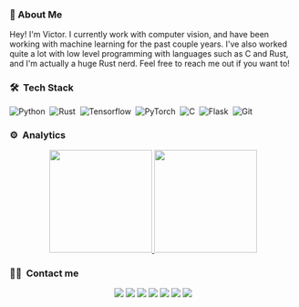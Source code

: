 ### 🤔 About Me

Hey! I'm Victor. I currently work with computer vision, and have been working with machine learning for the past couple years. I've also worked quite a lot with low level programming with languages such as C and Rust, and I'm actually a huge Rust nerd. Feel free to reach me out if you want to!

### 🛠 &nbsp;Tech Stack

![Python](https://github.com/yurijserrano/Github-Profile-Readme-Logos/blob/master/programming%20languages/python.svg)&nbsp;
![Rust](https://github.com/yurijserrano/Github-Profile-Readme-Logos/blob/master/programming%20languages/rust.svg)&nbsp;
![Tensorflow]()&nbsp;
![PyTorch]()&nbsp;
![C](https://img.shields.io/badge/-C-05122A?style=flat&logo=C&logoColor=A8B9CC)&nbsp;
![Flask](https://img.shields.io/badge/-Flask-05122A?style=flat&logo=flask)&nbsp;
![Git](https://img.shields.io/badge/-Git-05122A?style=flat&logo=git)&nbsp;

### ⚙️ &nbsp;Analytics

<p align="center">
<a href="https://github.com/AVS1508">
  <img height="180em" src="https://github-readme-stats-eight-theta.vercel.app/api?username=victorcoelh&show_icons=true&theme=algolia&include_all_commits=true&count_private=true"/>
  <img height="180em" src="https://github-readme-stats-eight-theta.vercel.app/api/top-langs/?username=victorcoelh&layout=compact&langs_count=8&theme=algolia"/>
</a>
</p>

### 🤝🏻 &nbsp;Contact me

<p align="center">
<a href="https://www.adityavsingh.com"><img src="https://img.shields.io/badge/-adityavsingh.com-3423A6?style=flat&logo=Google-Chrome&logoColor=white"/></a>
<a href="https://linkedin.com/in/AVS1508"><img src="https://img.shields.io/badge/-Aditya%20Vikram%20Singh-0077B5?style=flat&logo=Linkedin&logoColor=white"/></a>
<a href="mailto:avsingh@umass.edu"><img src="https://img.shields.io/badge/-avsingh@umass.edu-D14836?style=flat&logo=Gmail&logoColor=white"/></a>
<a href="https://instagram.com/adityavs_"><img src="https://img.shields.io/badge/-@adityavs__-E4405F?style=flat&logo=Instagram&logoColor=white"/></a>
<a href="https://facebook.com/AVS1508"><img src="https://img.shields.io/badge/-@AVS1508-1877F2?style=flat&logo=Facebook&logoColor=white"/></a>
<a href="https://www.pinterest.ca/AVS1508"><img src="https://img.shields.io/badge/-@AVS1508-BD081C?style=flat&logo=Pinterest&logoColor=white"/></a>
<a href="https://www.behance.net/AVS1508"><img src="https://img.shields.io/badge/-@AVS1508-1769FF?style=flat&logo=Behance&logoColor=white"/></a>
</p>
